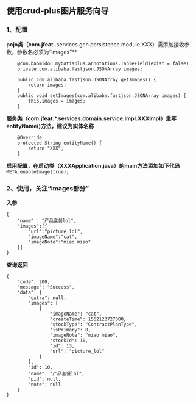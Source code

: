 ## 使用crud-plus图片服务向导
### 1、配置
**pojo类（com.jfeat.**.services.gen.persistence.module.XXX）需添加接收参数，参数名必须为“images”**
```
    @com.baomidou.mybatisplus.annotations.TableField(exist = false)
    private com.alibaba.fastjson.JSONArray images;

    public com.alibaba.fastjson.JSONArray getImages() {
        return images;
    }
    public void setImages(com.alibaba.fastjson.JSONArray images) {
        this.images = images;
    }
```

**服务类（com.jfeat.*.services.domain.service.impl.XXXImpl）重写entityName()方法，建议为实体名称**
```
    @Override
    protected String entityName() {
        return "XXX";
    }
```

**启用配置，在启动类（XXXApplication.java）的main方法添加如下代码**  
`META.enableImage(true);`

### 2、使用，关注“images部分”
**入参**
```
{
	"name" : "产品套餐lol",
	"images":[{
		"url":"picture_lol",
		"imageName":"cat",
		"imageNote":"miao miao"
	}]
}
```

**查询返回**
```
{
    "code": 200,
    "message": "Success",
    "data": {
        "extra": null,
        "images": [
            {
                "imageName": "cat",
                "createTime": 1562123727000,
                "stockType": "ContractPlanType",
                "isPrimary": 0,
                "imageNote": "miao miao",
                "stockId": 10,
                "id": 13,
                "url": "picture_lol"
            }
        ],
        "id": 10,
        "name": "产品套餐lol",
        "pid": null,
        "note": null
    }
}
```
